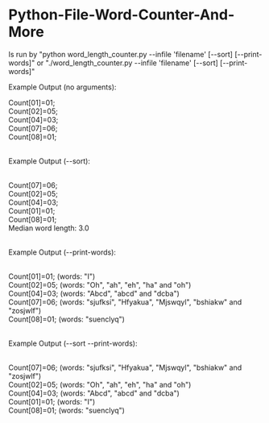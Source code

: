 # Python-File-Word-Counter-And-More

Is run by "python word_length_counter.py --infile 'filename' [--sort] [--print-words]"
or        "./word_length_counter.py --infile 'filename' [--sort] [--print-words]"

Example Output (no arguments):

Count[01]=01;<br>
Count[02]=05;<br>
Count[04]=03;<br>
Count[07]=06;<br>
Count[08]=01;<br><br>

Example Output (--sort):<br><br>

Count[07]=06;<br>
Count[02]=05;<br>
Count[04]=03;<br>
Count[01]=01;<br>
Count[08]=01;<br>
Median word length: 3.0<br><br>

Example Output (--print-words):<br><br>

Count[01]=01; (words: "I")<br>
Count[02]=05; (words: "Oh", "ah", "eh", "ha" and "oh")<br>
Count[04]=03; (words: "Abcd", "abcd" and "dcba")<br>
Count[07]=06; (words: "sjufksi", "Hfyakua", "Mjswqyl", "bshiakw" and "zosjwlf")<br>
Count[08]=01; (words: "suenclyq")<br><br>

Example Output (--sort --print-words):<br><br>

Count[07]=06; (words: "sjufksi", "Hfyakua", "Mjswqyl", "bshiakw" and "zosjwlf")<br>
Count[02]=05; (words: "Oh", "ah", "eh", "ha" and "oh")<br>
Count[04]=03; (words: "Abcd", "abcd" and "dcba")<br>
Count[01]=01; (words: "I")<br>
Count[08]=01; (words: "suenclyq")<br>
 <br>

